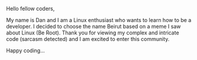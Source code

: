 Hello fellow coders,

My name is Dan and I am a Linux enthusiast who wants to learn how to be a developer. 
I decided to choose the name Beirut based on a meme I saw about Linux (Be Root).
Thank you for viewing my complex and intricate code (sarcasm detected) and I am excited to enter this community.

Happy coding...


<!---
B31rut/B31rut is a ✨ special ✨ repository because its `README.md` (this file) appears on your GitHub profile.
You can click the Preview link to take a look at your changes.
--->
